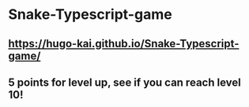 # Snake-Typescript-game
## https://hugo-kai.github.io/Snake-Typescript-game/
## 5 points for level up, see if you can reach level 10!
